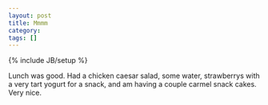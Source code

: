 ```yaml
---
layout: post
title: Mmmm
category: 
tags: []
---
```

{% include JB/setup %}

Lunch was good.  Had a chicken caesar salad, some water,
strawberrys with a very tart yogurt for a snack, and am
having a couple carmel snack cakes.  Very nice.
